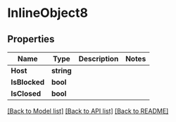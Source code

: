 # InlineObject8

## Properties

Name | Type | Description | Notes
------------ | ------------- | ------------- | -------------
**Host** | **string** |  | 
**IsBlocked** | **bool** |  | 
**IsClosed** | **bool** |  | 

[[Back to Model list]](../README.md#documentation-for-models) [[Back to API list]](../README.md#documentation-for-api-endpoints) [[Back to README]](../README.md)


